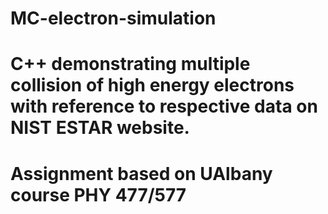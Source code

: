 # MC-electron-simulation
# C++ demonstrating multiple collision of high energy electrons with reference to respective data on NIST ESTAR website.
# Assignment based on UAlbany course PHY 477/577

